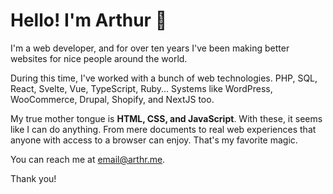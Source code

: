 # Hello! I'm Arthur 👋

I'm a web developer, and for over ten years I've been making better websites for nice people around the world.

During this time, I've worked with a bunch of web technologies. PHP, SQL, React, Svelte, Vue, TypeScript, Ruby... Systems like WordPress, WooCommerce, Drupal, Shopify, and NextJS too.

My true mother tongue is **HTML, CSS, and JavaScript**. With these, it seems like I can do anything. From mere documents to real web experiences that anyone with access to a browser can enjoy. That's my favorite magic.

You can reach me at <email@arthr.me>.

Thank you!
